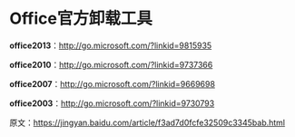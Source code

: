 # Office官方卸载工具

**office2013**：http://go.microsoft.com/?linkid=9815935

**office2010**：http://go.microsoft.com/?linkid=9737366

**office2007**：http://go.microsoft.com/?linkid=9669698

**office2003**：http://go.microsoft.com/?linkid=9730793



原文：https://jingyan.baidu.com/article/f3ad7d0fcfe32509c3345bab.html